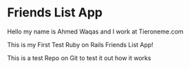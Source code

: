 # Friends List App 

Hello my name is Ahmed Waqas and I work at Tieroneme.com

This is my First Test Ruby on Rails Friends List App!

This is a test Repo on Git to test it out how it works

